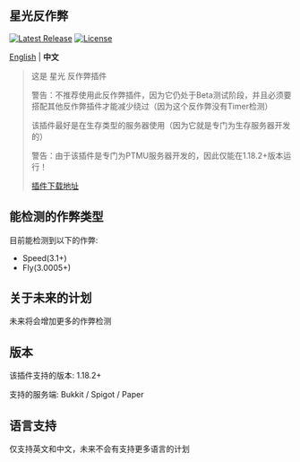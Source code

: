 星光反作弊
--------
[![Latest Release](https://img.shields.io/github/v/release/3cxc/StarLight)](https://github.com/3cxc/StarLight)
[![License](https://img.shields.io/github/license/3cxc/StarLight.svg)](https://github.com/3cxc/StarLight/blob/master/LICENSE)

[English](https://github.com/3cxc/StarLight/blob/master/.github/workflows/README.md) | **中文**

> 这是 星光 反作弊插件
> 
> 警告：不推荐使用此反作弊插件，因为它仍处于Beta测试阶段，并且必须要搭配其他反作弊插件才能减少绕过（因为这个反作弊没有Timer检测）
> 
> 该插件最好是在生存类型的服务器使用（因为它就是专门为生存服务器开发的）
> 
> 警告：由于该插件是专门为PTMU服务器开发的，因此仅能在1.18.2+版本运行！
> 
> [插件下载地址](https://github.com/3cxc/StarLight/blob/master/.github/workflows/Download_cn.md)

## 能检测的作弊类型

目前能检测到以下的作弊:

- Speed(3.1+)
- Fly(3.0005+)

## 关于未来的计划

未来将会增加更多的作弊检测

## 版本

该插件支持的版本: 1.18.2+

支持的服务端: Bukkit / Spigot / Paper 

## 语言支持

仅支持英文和中文，未来不会有支持更多语言的计划
